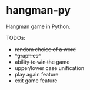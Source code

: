 # hangman-py
Hangman game in Python.

TODOs:
- ~~random choice of a word~~
- ~~"graphics"~~
- ~~ability to win the game~~
- upper/lower case unification
- play again feature
- exit game feature
